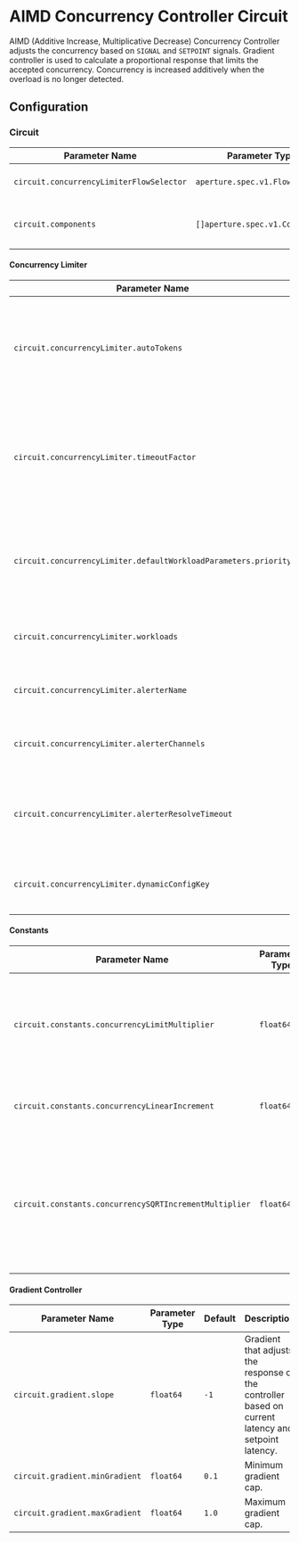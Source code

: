 # AIMD Concurrency Controller Circuit

AIMD (Additive Increase, Multiplicative Decrease) Concurrency Controller adjusts
the concurrency based on `SIGNAL` and `SETPOINT` signals. Gradient controller is
used to calculate a proportional response that limits the accepted concurrency.
Concurrency is increased additively when the overload is no longer detected.

## Configuration

<!-- Configuration Marker -->

### Circuit

| Parameter Name                           | Parameter Type                  | Default      | Description                            |
| ---------------------------------------- | ------------------------------- | ------------ | -------------------------------------- |
| `circuit.concurrencyLimiterFlowSelector` | `aperture.spec.v1.FlowSelector` | `(required)` | Concurrency Limiter flow selector.     |
| `circuit.components`                     | `[]aperture.spec.v1.Component`  | `[]`         | List of additional circuit components. |

#### Concurrency Limiter

| Parameter Name                                                  | Parameter Type                                   | Default                 | Description                                                                                    |
| --------------------------------------------------------------- | ------------------------------------------------ | ----------------------- | ---------------------------------------------------------------------------------------------- |
| `circuit.concurrencyLimiter.autoTokens`                         | `bool`                                           | `true`                  | Whether tokens for workloads are computed dynamically or set statically by the user.           |
| `circuit.concurrencyLimiter.timeoutFactor`                      | `float64`                                        | `0.5`                   | The maximum time a request can wait for tokens as a factor of tokens for a flow in a workload. |
| `circuit.concurrencyLimiter.defaultWorkloadParameters.priority` | `int`                                            | `20`                    | Workload parameters to use in case none of the configured workloads match.                     |
| `circuit.concurrencyLimiter.workloads`                          | `[]aperture.spec.v1.SchedulerParametersWorkload` | `[]`                    | A list of additional workloads for the scheduler.                                              |
| `circuit.concurrencyLimiter.alerterName`                        | `string`                                         | `"Load Shed Event"`     | Name of the alert sent on Load Shed Event.                                                     |
| `circuit.concurrencyLimiter.alerterChannels`                    | `[]string`                                       | `[]`                    | A list of alert channels to which the alert will be sent.                                      |
| `circuit.concurrencyLimiter.alerterResolveTimeout`              | `string`                                         | `"5s"`                  | A timeout after which alert is marked as resolved if alert is not repeated.                    |
| `circuit.concurrencyLimiter.dynamicConfigKey`                   | `string`                                         | `"concurrency_limiter"` | Dynamic configuration key for concurrency limiter.                                             |

#### Constants

| Parameter Name                                         | Parameter Type | Default | Description                                                                                                                                                                                                                                                                                   |
| ------------------------------------------------------ | -------------- | ------- | --------------------------------------------------------------------------------------------------------------------------------------------------------------------------------------------------------------------------------------------------------------------------------------------- |
| `circuit.constants.concurrencyLimitMultiplier`         | `float64`      | `2.0`   | Current accepted concurrency is multiplied with this number to dynamically calculate the upper concurrency limit of a Service during normal (non-overload) state. This protects the Service from sudden spikes.                                                                               |
| `circuit.constants.concurrencyLinearIncrement`         | `float64`      | `5.0`   | Linear increment to concurrency in each execution tick when the system is not in overloaded state.                                                                                                                                                                                            |
| `circuit.constants.concurrencySQRTIncrementMultiplier` | `float64`      | `1`     | Scale factor to multiply square root of current accepted concurrrency. This, along with concurrencyLinearIncrement helps calculate overall concurrency increment in each tick. Concurrency is rapidly ramped up in each execution cycle during normal (non-overload) state (integral effect). |

#### Gradient Controller

| Parameter Name                 | Parameter Type | Default | Description                                                                                         |
| ------------------------------ | -------------- | ------- | --------------------------------------------------------------------------------------------------- |
| `circuit.gradient.slope`       | `float64`      | `-1`    | Gradient that adjusts the response of the controller based on current latency and setpoint latency. |
| `circuit.gradient.minGradient` | `float64`      | `0.1`   | Minimum gradient cap.                                                                               |
| `circuit.gradient.maxGradient` | `float64`      | `1.0`   | Maximum gradient cap.                                                                               |
